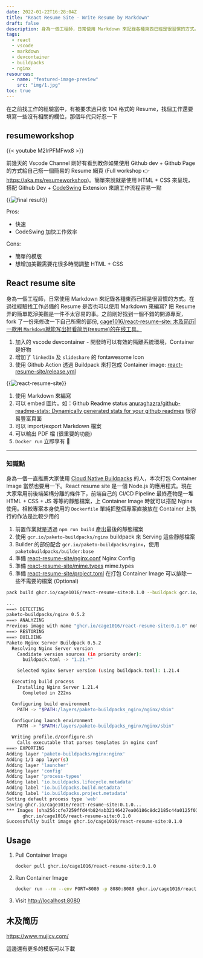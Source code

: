 ```yaml
---
date: 2022-01-22T16:28:04Z
title: "React Resume Site - Write Resume by Markdown"
draft: false
description: 身為一個工程師，日常使用 Markdown 來記錄各種東西已經是很習慣的方式。在過往經驗找工作必備的 Resume 是否也可以使用 Markdown 來編寫? 把 Resume 弄的簡單乾淨美觀是一件不太容易的事。之前剛好找到一個不錯的開源專案， fork 了一份來修改一下自己所需的部份, cage1016/react-resume-site 木及簡歷 | 一款用 Markdown 就能寫出好看簡歷(resume)的在線工具
tags:
  - react
  - vscode
  - markdown
  - devcontainer
  - buildpacks
  - nginx
resources:
  - name: "featured-image-preview"
    src: "img/1.jpg"
toc: true
---
```


<!--more-->

在之前找工作的經驗當中，有被要求過只收 104 格式的 Resume，找個工作還要填寫一些沒有相關的欄位，那個年代只好忍一下

## resumeworkshop

{{< youtube M2IrPFMFwx8 >}}

前幾天的 Vscode Channel 剛好有看到教你如果使用 Github dev + Github Page 的方式給自己搭一個簡易的 Resume 網頁 (Full workshop 👉  https://aka.ms/resumeworkshop)。簡單來說就是使用 HTML + CSS 來呈現，搭配 Github Dev + [CodeSwing](https://marketplace.visualstudio.com/items?itemName=codespaces-Contrib.codeswing) Extension 來讓工作流程容易一點

{{<image src="img/final-result.png" alt="final result">}}

Pros:
- 快速
- CodeSwing 加快工作效率

Cons:
- 簡單的模版
- 想增加美觀需要花很多時間調整 HTML + CSS

## React resume site

身為一個工程師，日常使用 Markdown 來記錄各種東西已經是很習慣的方式。在過往經驗找工作必備的 Resume 是否也可以使用 Markdown 來編寫? 把 Resume 弄的簡單乾淨美觀是一件不太容易的事。之前剛好找到一個不錯的開源專案， fork 了一份來修改一下自己所需的部份, [cage1016/react-resume-site: 木及简历|一款用 `Markdown`就能写出好看简历(resume)的在线工具。](https://github.com/cage1016/react-resume-site)

1. 加入的 vscode devcontainer - 開發時可以有效的隔離系統環境，Container 是好物
1. 增加了 `linkedIn` 及 `slideshare` 的 fontawesome Icon
1. 使用 Github Action 透過 Buildpack 來打包成 Container image: [react-resume-site/release.yml](https://github.com/cage1016/react-resume-site/blob/develop/.github/workflows/release.yml)

{{<image src="img/1.jpg" alt="react-resume-site">}}

1. 使用 Markdown 來編寫
1. 可以 embed 圖片。如：Github Readme status [anuraghazra/github-readme-stats: Dynamically generated stats for your github readmes](https://github.com/anuraghazra/github-readme-stats) 很容易豐富頁面
1. 可以 import/export Markdown 檔案
1. 可以輸出 PDF 檔 (很重要的功能)
1. `Docker run` 立即享有 🤘

----

### 知識點

身為一個一直推薦大家使用 [Cloud Native Buildpacks](https://buildpacks.io/) 的人，本次打包 Container Image 當然也要用一下。React resume site 是一個 Node.js 的應用程式。現在大家常用前後端架構分離的條件下，前端自己的 CI/CD Pipeline 最終產物是一堆 HTML + CSS + JS 等等的靜態檔案，上 Container Image 時就可以搭配 Nginx 使用。相較專案本身使用的 `Dockerfile` 單純把整個專案直接放在 Container 上執行的作法是比較少用的

1. 前置作業就是透過 `npm run build` 產出最後的靜態檔案
1. 使用 `gcr.io/paketo-buildpacks/nginx` buildpack 來 Serving 這些靜態檔案
1. Builder 的部份配合 `gcr.io/paketo-buildpacks/nginx`，使用 `paketobuildpacks/builder:base`
1. 準備 [react-resume-site/nginx.conf](https://github.com/cage1016/react-resume-site/blob/develop/nginx.conf) Nginx Config
1. 準備 [react-resume-site/mime.types](https://github.com/cage1016/react-resume-site/blob/develop/mime.types) mime.types
1. 準備 [react-resume-site/project.toml](https://github.com/cage1016/react-resume-site/blob/develop/project.toml) 在打包 Container Image 可以排除一些不需要的檔案 (Optional)


```bash
pack build ghcr.io/cage1016/react-resume-site:0.1.0 --buildpack gcr.io/paketo-buildpacks/nginx --builder paketobuildpacks/builder:base

...
===> DETECTING
paketo-buildpacks/nginx 0.5.2
===> ANALYZING
Previous image with name "ghcr.io/cage1016/react-resume-site:0.1.0" not found
===> RESTORING
===> BUILDING
Paketo Nginx Server Buildpack 0.5.2
  Resolving Nginx Server version
    Candidate version sources (in priority order):
      buildpack.toml -> "1.21.*"

    Selected Nginx Server version (using buildpack.toml): 1.21.4

  Executing build process
    Installing Nginx Server 1.21.4
      Completed in 222ms

  Configuring build environment
    PATH -> "$PATH:/layers/paketo-buildpacks_nginx/nginx/sbin"

  Configuring launch environment
    PATH -> "$PATH:/layers/paketo-buildpacks_nginx/nginx/sbin"

  Writing profile.d/configure.sh
    Calls executable that parses templates in nginx conf
===> EXPORTING
Adding layer 'paketo-buildpacks/nginx:nginx'
Adding 1/1 app layer(s)
Adding layer 'launcher'
Adding layer 'config'
Adding layer 'process-types'
Adding label 'io.buildpacks.lifecycle.metadata'
Adding label 'io.buildpacks.build.metadata'
Adding label 'io.buildpacks.project.metadata'
Setting default process type 'web'
Saving ghcr.io/cage1016/react-resume-site:0.1.0...
*** Images (sha256:cfe7259ffd44b824ab32146427ea06186c8dc2185c44a0125f035572a0125b96):
      ghcr.io/cage1016/react-resume-site:0.1.0
Successfully built image ghcr.io/cage1016/react-resume-site:0.1.0
```

## Usage

1. Pull Container Image
   ```bash
   docker pull ghcr.io/cage1016/react-resume-site:0.1.0
   ```

1. Run Container Image
   ```bash
   docker run --rm --env PORT=8080 -p 8080:8080 ghcr.io/cage1016/react-resume-site:0.1.0
   ```

1. Visit [http://localhost:8080](http://localhost:8080)

## 木及简历

https://www.mujicv.com/

這邊還有更多的模版可以下載